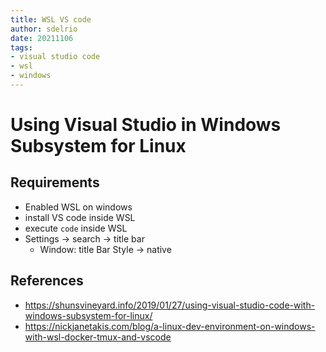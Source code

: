 ```yaml
---
title: WSL VS code
author: sdelrio
date: 20211106
tags:
- visual studio code
- wsl
- windows
---
```


# Using Visual Studio in Windows Subsystem for Linux

## Requirements

* Enabled WSL on windows
* install VS code inside WSL
* execute `code` inside WSL
* Settings -> search -> title bar
  * Window: title Bar Style -> native

## References

* <https://shunsvineyard.info/2019/01/27/using-visual-studio-code-with-windows-subsystem-for-linux/>
* <https://nickjanetakis.com/blog/a-linux-dev-environment-on-windows-with-wsl-docker-tmux-and-vscode>

